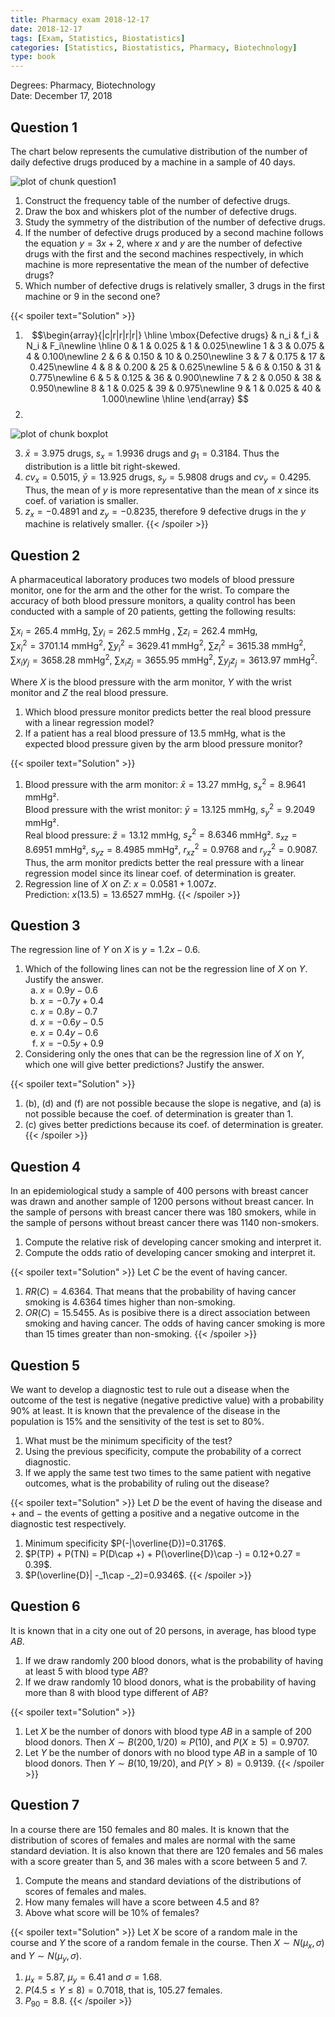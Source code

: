 ```yaml
---
title: Pharmacy exam 2018-12-17
date: 2018-12-17
tags: [Exam, Statistics, Biostatistics]
categories: [Statistics, Biostatistics, Pharmacy, Biotechnology]
type: book
---
```


Degrees: Pharmacy, Biotechnology  
Date: December 17, 2018

## Question 1

The chart below represents the cumulative distribution of the number of daily defective drugs produced by a machine in a sample of 40 days.

<img src="../img/question1-1.svg" title="plot of chunk question1" alt="plot of chunk question1" style="display: block; margin: auto;" />

1. Construct the frequency table of the number of defective drugs.
2. Draw the box and whiskers plot of the number of defective drugs.
3. Study the symmetry of the distribution of the number of defective drugs.
4. If the number of defective drugs produced by a second machine follows the equation $y=3x+2$, where $x$ and $y$ are the number of defective drugs with the first and the second machines respectively, in which machine is more representative the mean of the number of defective drugs?
5. Which number of defective drugs is relatively smaller, 3 drugs in the first machine or 9 in the second one?

{{< spoiler text="Solution" >}}
1. $$\begin{array}{|c|r|r|r|r|}
\hline
\mbox{Defective drugs} & n_i & f_i & N_i & F_i\newline
\hline
0 & 1 & 0.025 & 1 & 0.025\newline
1 & 3 & 0.075 & 4 & 0.100\newline
2 & 6 & 0.150 & 10 & 0.250\newline
3 & 7 & 0.175 & 17 & 0.425\newline
4 & 8 & 0.200 & 25 & 0.625\newline
5 & 6 & 0.150 & 31 & 0.775\newline
6 & 5 & 0.125 & 36 & 0.900\newline
7 & 2 & 0.050 & 38 & 0.950\newline
8 & 1 & 0.025 & 39 & 0.975\newline
9 & 1 & 0.025 & 40 & 1.000\newline
\hline
\end{array}
$$
2. 
<img src="../img/boxplot-1.svg" title="plot of chunk boxplot" alt="plot of chunk boxplot" style="display: block; margin: auto;" />

3. $\bar x=3.975$ drugs, $s_x=1.9936$ drugs and $g_1=0.3184$. Thus the distribution is a little bit right-skewed.
4. $cv_x=0.5015$,
$\bar y=13.925$ drugs, $s_y=5.9808$ drugs and $cv_y=0.4295$.
Thus, the mean of $y$ is more representative than the mean of $x$ since its coef. of variation is smaller.
5. $z_x=-0.4891$ and $z_y=-0.8235$, therefore 9 defective drugs in the $y$ machine is relatively smaller. 
{{< /spoiler >}}

## Question 2

A pharmaceutical laboratory produces two models of blood pressure monitor, one for the arm and the other for the wrist.
To compare the accuracy of both blood pressure monitors, a quality control has been conducted with a sample of 20 patients, getting the following results:

$\sum x_i=265.4$ mmHg, $\sum y_i=262.5$ mmHg , $\sum z_i=262.4$ mmHg,  
$\sum x_i^2=3701.14$ mmHg$^2$, $\sum y_i^2=3629.41$ mmHg$^2$, $\sum z_i^2=3615.38$ mmHg$^2$,  
$\sum x_iy_j=3658.28$ mmHg$^2$, $\sum x_iz_j=3655.95$ mmHg$^2$, $\sum y_jz_j=3613.97$ mmHg$^2$.

Where $X$ is the blood pressure with the arm monitor, $Y$ with the wrist monitor and $Z$ the real blood pressure.

1. Which blood pressure monitor predicts better the real blood pressure with a linear regression model?
2. If a patient has a real blood pressure of $13.5$ mmHg, what is the expected blood pressure given by the arm blood pressure monitor?

{{< spoiler text="Solution" >}}

1. Blood pressure with the arm monitor: $\bar x=13.27$ mmHg,  $s^2_x=8.9641$ mmHg².  
Blood pressure with the wrist monitor: $\bar y=13.125$ mmHg,  $s^2_y=9.2049$ mmHg².  
Real blood pressure: $\bar z=13.12$ mmHg,  $s^2_z=8.6346$ mmHg².
$s_{xz}=8.6951$ mmHg², $s_{yz}=8.4985$ mmHg², $r^2_{xz}=0.9768$ and $r^2_{yz}=0.9087$.  
Thus, the arm monitor predicts better the real pressure with a linear regression model since its linear coef. of determination is greater.
2. Regression line of $X$ on $Z$: $x=0.0581+1.007z$.  
Prediction: $x(13.5)=13.6527$ mmHg.
{{< /spoiler >}}

## Question 3

The regression line of $Y$ on $X$ is $y=1.2x-0.6$.

<style type="text/css">
   ol ol { list-style-type: lower-alpha; }
</style>
1. Which of the following lines can not be the regression line of $X$ on $Y$. Justify the answer.
    1. $x=0.9y-0.6$
    2. $x=-0.7y+0.4$
    3. $x=0.8y-0.7$
    4. $x=-0.6y-0.5$
    5. $x=0.4y-0.6$
    6. $x=-0.5y+0.9$
2. Considering only the ones that can be the regression line of $X$ on $Y$, which one will give better predictions? Justify the answer.

{{< spoiler text="Solution" >}}
1. (b), (d) and (f) are not possible because the slope is negative, and (a) is not possible because the coef. of determination is greater than 1. 
2. (c) gives better predictions because its coef. of determination is greater. 
{{< /spoiler >}}

## Question 4

In an epidemiological study a sample of 400 persons with breast cancer was drawn and another sample of 1200 persons without breast cancer.
In the sample of persons with breast cancer there was 180 smokers, while in the sample of persons without breast cancer there was 1140 non-smokers.

1. Compute the relative risk of developing cancer smoking and interpret it.
1. Compute the odds ratio of developing cancer smoking and interpret it.

{{< spoiler text="Solution" >}}
Let $C$ be the event of having cancer.

1. $RR(C)=4.6364$. That means that the probability of having cancer smoking is $4.6364$ times higher than non-smoking.
2. $OR(C)=15.5455$. As is posibive there is a direct association between smoking and having cancer. The odds of having cancer smoking is more than 15 times greater than non-smoking. 
{{< /spoiler >}}

## Question 5

We want to develop a diagnostic test to rule out a disease when the outcome of the test is negative (negative predictive value) with a probability 90% at least.
It is known that the prevalence of the disease in the population is 15% and the sensitivity of the test is set to 80%.

1. What must be the minimum specificity of the test?
2. Using the previous specificity, compute the probability of a correct diagnostic.
3. If we apply the same test two times to the same patient with negative outcomes, what is the probability of ruling out the disease?

{{< spoiler text="Solution" >}}
Let $D$ be the event of having the disease and $+$ and $-$ the events of getting a positive and a negative outcome in the diagnostic test respectively.

1. Minimum specificity $P(-|\overline{D})=0.3176$.
2. $P(TP) + P(TN) = P(D\cap +) + P(\overline{D}\cap -) = 0.12+0.27 = 0.39$.
3. $P(\overline{D}| -_1\cap -_2)=0.9346$.
{{< /spoiler >}}

## Question 6

It is known that in a city one out of 20 persons, in average, has blood type $AB$.

1. If we draw randomly 200 blood donors, what is the probability of having at least 5 with blood type $AB$?
2. If we draw randomly 10 blood donors, what is the probability of having more than 8 with blood type different of $AB$?

{{< spoiler text="Solution" >}}

1. Let $X$ be the number of donors with blood type $AB$ in a sample of 200 blood donors. Then $X\sim B(200,1/20)\approx P(10)$, and $P(X\geq 5)=0.9707$.
2. Let $Y$ be the number of donors with no blood type $AB$ in a sample of 10 blood donors. Then $Y\sim B(10,19/20)$, and $P(Y>8)=0.9139$.
{{< /spoiler >}}

## Question 7

In a course there are 150 females and 80 males.
It is known that the distribution of scores of females and males are normal with the same standard deviation.
It is also known that there are 120 females and 56 males with a score greater than 5, and 36 males with a score between 5 and 7.

1. Compute the means and standard deviations of the distributions of scores of females and males.
2. How many females will have a score between 4.5 and 8?
3. Above what score will be 10% of females?

{{< spoiler text="Solution" >}}
Let $X$ be score of a random male in the course and $Y$ the score of a random female in the course. Then $X\sim N(\mu_x,\sigma)$ and $Y\sim N(\mu_y,\sigma)$.

1. $\mu_x=5.87$, $\mu_y=6.41$ and $\sigma=1.68$.
2. $P(4.5\leq Y\leq 8) = 0.7018$, that is, $105.27$ females.
3. $P_{90}=8.8$. 
{{< /spoiler >}}
